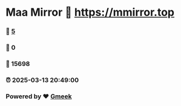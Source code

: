 # Maa Mirror :link: https://mmirror.top 
### :page_facing_up: [5](https://mmirror.top/tag.html) 
### :speech_balloon: 0 
### :hibiscus: 15698 
### :alarm_clock: 2025-03-13 20:49:00 
### Powered by :heart: [Gmeek](https://github.com/Meekdai/Gmeek)
